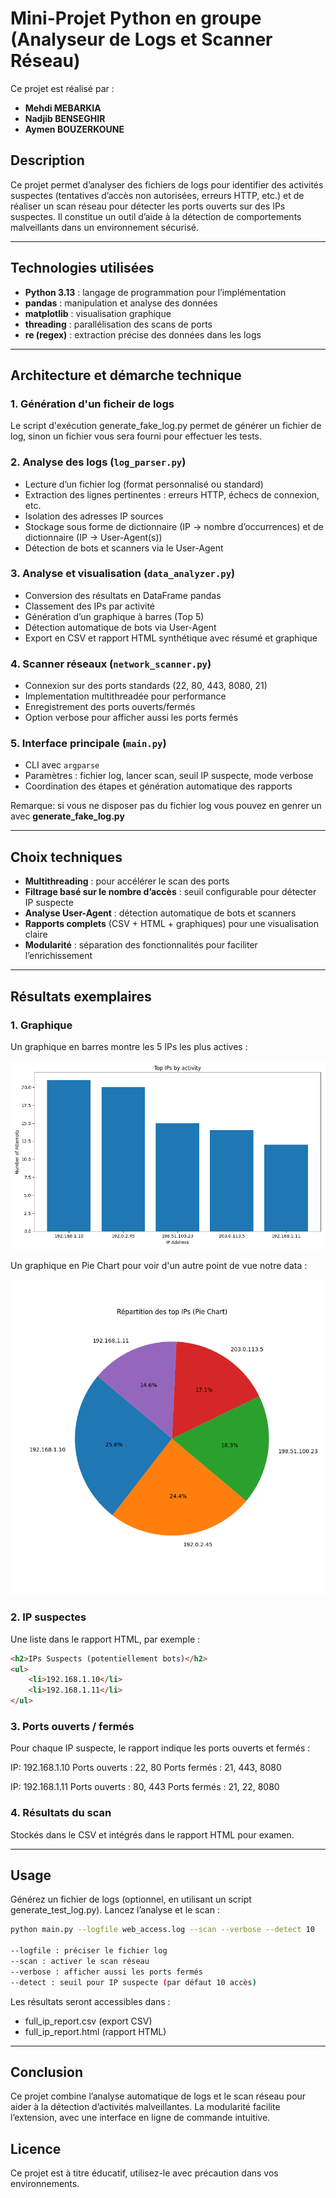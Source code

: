 # Mini-Projet Python en groupe (Analyseur de Logs et Scanner Réseau)

Ce projet est réalisé par :

- **Mehdi MEBARKIA**
- **Nadjib BENSEGHIR**
- **Aymen BOUZERKOUNE**

## Description

Ce projet permet d’analyser des fichiers de logs pour identifier des activités suspectes (tentatives d’accès non autorisées, erreurs HTTP, etc.) et de réaliser un scan réseau pour détecter les ports ouverts sur des IPs suspectes. Il constitue un outil d’aide à la détection de comportements malveillants dans un environnement sécurisé.

---

## Technologies utilisées

- **Python 3.13** : langage de programmation pour l’implémentation
- **pandas** : manipulation et analyse des données
- **matplotlib** : visualisation graphique
- **threading** : parallélisation des scans de ports
- **re (regex)** : extraction précise des données dans les logs

---

## Architecture et démarche technique

### 1. Génération d'un ficheir de logs
Le script d'exécution generate_fake_log.py permet de générer un fichier de log, sinon un fichier vous sera fourni pour effectuer les tests.

### 2. Analyse des logs (`log_parser.py`)
- Lecture d’un fichier log (format personnalisé ou standard)
- Extraction des lignes pertinentes : erreurs HTTP, échecs de connexion, etc.
- Isolation des adresses IP sources
- Stockage sous forme de dictionnaire (IP → nombre d’occurrences) et de dictionnaire (IP → User-Agent(s))
- Détection de bots et scanners via le User-Agent

### 3. Analyse et visualisation (`data_analyzer.py`)
- Conversion des résultats en DataFrame pandas
- Classement des IPs par activité
- Génération d’un graphique à barres (Top 5)
- Détection automatique de bots via User-Agent
- Export en CSV et rapport HTML synthétique avec résumé et graphique

### 4. Scanner réseaux (`network_scanner.py`)
- Connexion sur des ports standards (22, 80, 443, 8080, 21)
- Implementation multithreadée pour performance
- Enregistrement des ports ouverts/fermés
- Option verbose pour afficher aussi les ports fermés

### 5. Interface principale (`main.py`)
- CLI avec `argparse`
- Paramètres : fichier log, lancer scan, seuil IP suspecte, mode verbose
- Coordination des étapes et génération automatique des rapports


Remarque: si vous ne disposer pas du fichier log vous pouvez en genrer un avec **generate_fake_log.py**

---

## Choix techniques

- **Multithreading** : pour accélérer le scan des ports
- **Filtrage basé sur le nombre d’accès** : seuil configurable pour détecter IP suspecte
- **Analyse User-Agent** : détection automatique de bots et scanners
- **Rapports complets** (CSV + HTML + graphiques) pour une visualisation claire
- **Modularité** : séparation des fonctionnalités pour faciliter l’enrichissement

---

## Résultats exemplaires

### 1. Graphique
Un graphique en barres montre les 5 IPs les plus actives :

![Top IPs](top_ips_bargraph.png)

Un graphique en Pie Chart pour voir d'un autre point de vue notre data :

![Top IPs](top_ips_piechart.png)

### 2. IP suspectes
Une liste dans le rapport HTML, par exemple :

```html
<h2>IPs Suspects (potentiellement bots)</h2>
<ul>
    <li>192.168.1.10</li>
    <li>192.168.1.11</li>
</ul>
```

### 3. Ports ouverts / fermés
Pour chaque IP suspecte, le rapport indique les ports ouverts et fermés :

IP: 192.168.1.10
Ports ouverts : 22, 80
Ports fermés : 21, 443, 8080

IP: 192.168.1.11
Ports ouverts : 80, 443
Ports fermés : 21, 22, 8080

### 4. Résultats du scan
Stockés dans le CSV et intégrés dans le rapport HTML pour examen.

---

## Usage
Générez un fichier de logs (optionnel, en utilisant un script generate_test_log.py).
Lancez l’analyse et le scan :

```bash
python main.py --logfile web_access.log --scan --verbose --detect 10

--logfile : préciser le fichier log
--scan : activer le scan réseau
--verbose : afficher aussi les ports fermés
--detect : seuil pour IP suspecte (par défaut 10 accès)

```
Les résultats seront accessibles dans :

- full_ip_report.csv (export CSV)
- full_ip_report.html (rapport HTML)

---

## Conclusion

Ce projet combine l’analyse automatique de logs et le scan réseau pour aider à la détection d’activités malveillantes. La modularité facilite l’extension, avec une interface en ligne de commande intuitive.

## Licence

Ce projet est à titre éducatif, utilisez-le avec précaution dans vos environnements.
